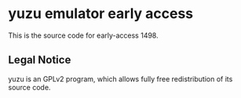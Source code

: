 yuzu emulator early access
=============

This is the source code for early-access 1498.

## Legal Notice

yuzu is an GPLv2 program, which allows fully free redistribution of its source code.
